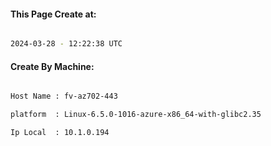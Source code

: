
   
#### This Page Create at:

```bash

2024-03-28 - 12:22:38 UTC

```

#### Create By Machine:

```bash

Host Name : fv-az702-443

platform  : Linux-6.5.0-1016-azure-x86_64-with-glibc2.35

Ip Local  : 10.1.0.194

```

